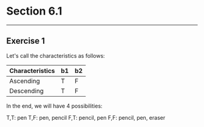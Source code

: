 # Section 6.1
----------------
## Exercise  1

Let's call the characteristics as follows:

| Characteristics | b1 | b2 |
|-----------------|----|----|
| Ascending       | T  | F  |
| Descending      | T  | F  |

In the end, we will have 4 possibilities:

T,T: pen
T,F: pen, pencil
F,T: pencil, pen
F,F: pencil, pen, eraser

